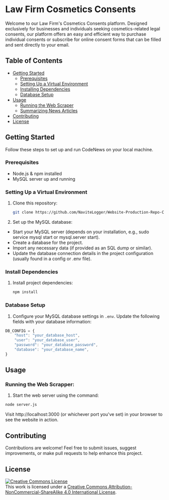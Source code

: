 # Law Firm Cosmetics Consents

Welcome to our Law Firm's Cosmetics Consents platform. Designed exclusively for businesses and individuals seeking cosmetics-related legal consents, our platform offers an easy and efficient way to purchase individual consents or subscribe for online consent forms that can be filled and sent directly to your email.

## Table of Contents

- [Getting Started](#getting-started)
  - [Prerequisites](#prerequisites)
  - [Setting Up a Virtual Environment](#setting-up-a-virtual-environment)
  - [Installing Dependencies](#installing-dependencies)
  - [Database Setup](#database-setup)
- [Usage](#usage)
  - [Running the Web Scraper](#running-the-web-scraper)
  - [Summarizing News Articles](#summarizing-news-articles)
- [Contributing](#contributing)
- [License](#license)

## Getting Started

Follow these steps to set up and run CodeNews on your local machine.

### Prerequisites

- Node.js & npm installed
- MySQL server up and running

### Setting Up a Virtual Environment

1. Clone this repository:

   ```bash
   git clone https://github.com/NaviteLogger/Website-Production-Repo-Copy.git
   ```

2. Set up the MySQL database:

- Start your MySQL server (depends on your installation, e.g., sudo service mysql start or mysql.server start).
- Create a database for the project.
- Import any necessary data (if provided as an SQL dump or similar).
- Update the database connection details in the project configuration (usually found in a config or .env file).

### Install Dependencies

1. Install project dependencies:

   ```bash
   npm install
   ```

### Database Setup

1. Configure your MySQL database settings in `.env`. Update the following fields with your database information:

```javascript
DB_CONFIG = {
    "host": "your_database_host",
    "user": "your_database_user",
    "password": "your_database_password",
    "database": "your_database_name",
}
```

## Usage

### Running the Web Scrapper:

1. Start the web server using the command:

```bash
node server.js
```

Visit http://localhost:3000 (or whichever port you've set) in your browser to see the website in action.

## Contributing

Contributions are welcome! Feel free to submit issues, suggest improvements, or make pull requests to help enhance this project.

## License

<a rel="license" href="http://creativecommons.org/licenses/by-nc-sa/4.0/"><img alt="Creative Commons License" style="border-width:0" src="https://i.creativecommons.org/l/by-nc-sa/4.0/88x31.png" /></a><br />This work is licensed under a <a rel="license" href="http://creativecommons.org/licenses/by-nc-sa/4.0/">Creative Commons Attribution-NonCommercial-ShareAlike 4.0 International License</a>.
